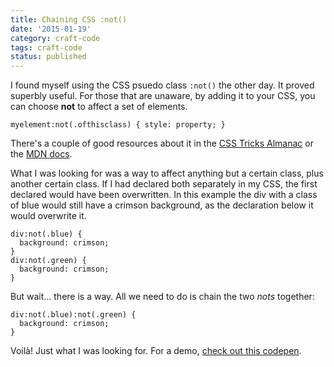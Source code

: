 ```yaml
---
title: Chaining CSS :not()
date: '2015-01-19'
category: craft-code
tags: craft-code
status: published
---
```


I found myself using the CSS psuedo class <code>:not()</code> the other day. It proved superbly useful. For those that are unaware, by adding it to your CSS, you can choose <b>not</b> to affect a set of elements.

<pre class="language-css"><code>myelement:not(.ofthisclass) { style: property; }</code></pre>

There's a couple of good resources about it in the <a href="http://css-tricks.com/almanac/selectors/n/not/">CSS Tricks Almanac</a> or the <a href="https://developer.mozilla.org/en-US/docs/Web/CSS/:not">MDN docs</a>.

What I was looking for was a way to affect anything but a certain class, plus another certain class. If I had declared both separately in my CSS, the first declared would have been overwritten. In this example the div with a class of blue would still have a crimson background, as the declaration below it would overwrite it.

<pre class="language-css"><code>div:not(.blue) {
  background: crimson;
}
div:not(.green) {
  background: crimson;
}</code></pre>

But wait... there is a way. All we need to do is chain the two <i>nots</i> together:

<pre class="language-css"><code>div:not(.blue):not(.green) {
  background: crimson;
}</code></pre>

Voilà! Just what I was looking for. For a demo, <a href="http://codepen.io/Rumyra/pen/dPWOOL">check out this codepen</a>.

